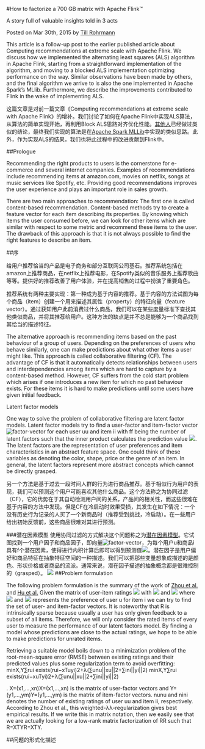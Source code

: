 #How to factorize a 700 GB matrix with Apache Flink™

A story full of valuable insights told in 3 acts

Posted on Mar 30th, 2015 by	[Till Rohrmann](http://data-artisans.com/author/till/)

This article is a follow-up post to the earlier published article about Computing recommendations at extreme scale with Apache Flink. We discuss how we implemented the alternating least squares (ALS) algorithm in Apache Flink, starting from a straightforward implementation of the algorithm, and moving to a blocked ALS implementation optimizing performance on the way. Similar observations have been made by others, and the final algorithm we arrive to is also the one implemented in Apache Spark’s MLlib. Furthermore, we describe the improvements contributed to Flink in the wake of implementing ALS.

这篇文章是对前一篇文章《Computing recommendations at extreme scale with Apache Flink》的增补。我们讨论了如何在Apache Flink中实现ALS算法，从算法的简单实现开始，再利用Block ALS思路对齐优化性能。[其他人](http://de.slideshare.net/MrChrisJohnson/music-recommendations-at-scale-with-spark)已经做过类似的结论，最终我们实现的算法是在[Apache Spark MLLib](http://spark.apache.org/)中实现的类似思路。此外，作为实现ALS的结果，我们也将此过程中的改进贡献到Flink中。

##Prologue

Recommending the right products to users is the cornerstone for e-commerce and several internet companies. Examples of recommendations include recommending items at amazon.com, movies on netflix, songs at music services like Spotify, etc. Providing good recommendations improves the user experience and plays an important role in sales growth.

There are two main approaches to recommendation: The first one is called content-based recommendation. Content-based methods try to create a feature vector for each item describing its properties. By knowing which items the user consumed before, we can look for other items which are similar with respect to some metric and recommend these items to the user. The drawback of this approach is that it is not always possible to find the right features to describe an item.

##序

给用户推荐恰当的产品是电子商务和部分互联网公司基石。推荐系统包括在amazon上推荐商品，在netflix上推荐电影，在Spotify类似的音乐服务上推荐歌曲等等。提供好的推荐改善了用户体验，并在提高销售的过程中扮演了重要角色。

推荐系统有两种主要实现：第一种成为基于内容的推荐。基于内容的方法试图为每个商品（item）创建一个用来描述其属性（property）的特征向量（feature vector）。通过获知用户此前消费过什么商品，我们可以在某些度量标准下查找其他类似商品，并将其推荐给用户。这种方法的缺点是并不总是能够为一个商品找到其恰当的描述特征。

The alternative approach is recommending items based on the past behaviour of a group of users. Depending on the preferences of users who behave similarly, one can make predictions about what other items a user might like. This approach is called collaborative filtering (CF). The advantage of CF is that it automatically detects relationships between users and interdependencies among items which are hard to capture by a content-based method. However, CF suffers from the cold start problem which arises if one introduces a new item for which no past behaviour exists. For these items it is hard to make predictions until some users have given initial feedback.

Latent factor models

One way to solve the problem of collaborative filtering are latent factor models. Latent factor models try to find a user-factor and item-factor vector ![factor-vector](http://latex.codecogs.com/png.latex?x_u,y_i\in\mathbb%20R^f) for each user uu and item ii with ff being the number of latent factors such that the inner product calculates the prediction value ![](http://latex.codecogs.com/png.latex?\hat{r}_{ui}%20=%20x_{u}^{T}y_i). The latent factors are the representation of user preferences and item characteristics in an abstract feature space. One could think of these variables as denoting the color, shape, price or the genre of an item. In general, the latent factors represent more abstract concepts which cannot be directly grasped.

另一个方法是基于过去一段时间人群的行为进行商品推荐。基于相似行为用户的表现，我们可以预测这个用户可能喜欢其他什么商品。这个方法称之为协同过滤（CF），它的优势在于其自动检测用户间的关系，产品间的相关性，而这些很难在基于内容的方法中发现。但是CF在冷启动时效果受损，其发生在如下情况：一个没有历史行为记录的人买了一个新商品时（推荐受到挑战，冷启动）。在一些用户给出初始反馈前，这些商品很难对其进行预测。

###潜在因素模型
使用协同过滤的方式解决这个问题称之为[潜在因素模型](http://www2.research.att.com/~volinsky/papers/ieeecomputer.pdf)。它试图找到一个用户因子和商品因子，即向量![factor-vector](http://latex.codecogs.com/png.latex?x_u,y_i\in\mathbb%20R^f)，为每个用户u和商品i具有f个潜在因素，使得进行内积计算后即可以得到预测值![](http://latex.codecogs.com/png.latex?\hat{r}_{ui}%20=%20x_{u}^{T}y_i)。潜在因子是用户偏好和商品特征在抽象特征空间的一种描述。我们可以把那些变量想象成描述的是颜色、形状价格或者商品的流派。通常来说，潜在因子描述的抽象概念都是很难控制的（grasped）。
<img src="http://www.forkosh.com/mathtex.cgi? \Large x=\frac{-b\pm\sqrt{b^2-4ac}}{2a}">
##Problem formulation

The following problem formulation is the summary of the work of [Zhou et al.](http://dx.doi.org/10.1007/978-3-540-68880-8_32) and [Hu et al.](http://citeseerx.ist.psu.edu/viewdoc/summary?doi=10.1.1.167.5120) Given the matrix of user-item ratings ![](http://latex.codecogs.com/png.latex?R=(r_{ui})) with ![](http://latex.codecogs.com/png.latex?u%20\in%20[1...n]) and ![](http://latex.codecogs.com/png.latex?i\in[1...m]) where ![](http://latex.codecogs.com/png.latex?u%20\in%20[1...n]) and ![](http://latex.codecogs.com/png.latex?r_{ui}) represents the preference of user u for item i we can try to find the set of user- and item-factor vectors. It is noteworthy that R is intrinsically sparse because usually a user has only given feedback to a subset of all items. Therefore, we will only consider the rated items of every user to measure the performance of our latent factors model. By finding a model whose predictions are close to the actual ratings, we hope to be able to make predictions for unrated items.

Retrieving a suitable model boils down to a minimization problem of the root-mean-square error (RMSE) between existing ratings and their predicted values plus some regularization term to avoid overfitting:
minX,Y∑rui exists(rui−xTuyi)2+λ(∑unu||xu||2+∑ini||yi||2)
minX,Y∑rui exists(rui−xuTyi)2+λ(∑unu||xu||2+∑ini||yi||2)

. X=(x1,…,xn)X=(x1,…,xn) is the matrix of user-factor vectors and Y=(y1,…,ym)Y=(y1,…,ym) is the matrix of item-factor vectors. nunu and nini denotes the number of existing ratings of user uu and item ii, respectively. According to Zhou et al., this weighted-λλ-regularization gives best empirical results. If we write this in matrix notation, then we easily see that we are actually looking for a low-rank matrix factorization of RR such that R=XTYR=XTY.

##问题的形式化描述





